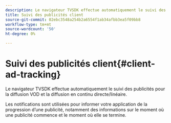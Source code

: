 ```yaml
---
description: Le navigateur TVSDK effectue automatiquement le suivi des publicités pour la diffusion VOD et la diffusion en continu directe/linéaire.
title: Suivi des publicités client
source-git-commit: 02ebc3548a254b2a6554f1ab34afbb3ea5f09bb8
workflow-type: tm+mt
source-wordcount: '50'
ht-degree: 0%

---
```


# Suivi des publicités client{#client-ad-tracking}

Le navigateur TVSDK effectue automatiquement le suivi des publicités pour la diffusion VOD et la diffusion en continu directe/linéaire.

Les notifications sont utilisées pour informer votre application de la progression d’une publicité, notamment des informations sur le moment où une publicité commence et le moment où elle se termine.
